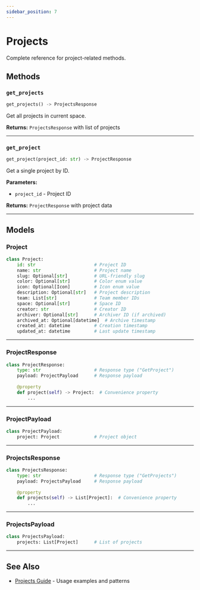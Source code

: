 ```yaml
---
sidebar_position: 7
---
```


# Projects

Complete reference for project-related methods.

## Methods

### `get_projects`

```python
get_projects() -> ProjectsResponse
```

Get all projects in current space.

**Returns:** `ProjectsResponse` with list of projects

---

### `get_project`

```python
get_project(project_id: str) -> ProjectResponse
```

Get a single project by ID.

**Parameters:**
- `project_id` - Project ID

**Returns:** `ProjectResponse` with project data

---

## Models

### Project

```python
class Project:
    id: str                      # Project ID
    name: str                    # Project name
    slug: Optional[str]          # URL-friendly slug
    color: Optional[str]         # Color enum value
    icon: Optional[Icon]         # Icon enum value
    description: Optional[str]   # Project description
    team: List[str]              # Team member IDs
    space: Optional[str]         # Space ID
    creator: str                 # Creator ID
    archiver: Optional[str]      # Archiver ID (if archived)
    archived_at: Optional[datetime]  # Archive timestamp
    created_at: datetime         # Creation timestamp
    updated_at: datetime         # Last update timestamp
```

---

### ProjectResponse

```python
class ProjectResponse:
    type: str                    # Response type ("GetProject")
    payload: ProjectPayload      # Response payload
    
    @property
    def project(self) -> Project:  # Convenience property
        ...
```

---

### ProjectPayload

```python
class ProjectPayload:
    project: Project             # Project object
```

---

### ProjectsResponse

```python
class ProjectsResponse:
    type: str                    # Response type ("GetProjects")
    payload: ProjectsPayload     # Response payload
    
    @property
    def projects(self) -> List[Project]:  # Convenience property
        ...
```

---

### ProjectsPayload

```python
class ProjectsPayload:
    projects: List[Project]      # List of projects
```

---

## See Also

- [Projects Guide](../guides/projects) - Usage examples and patterns

